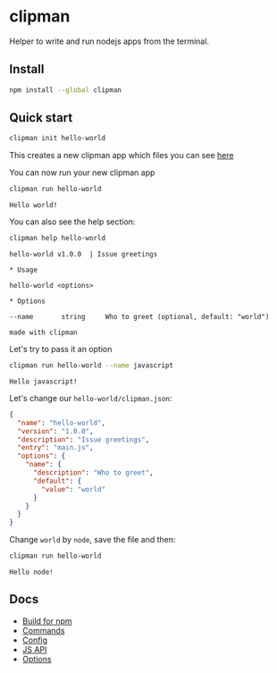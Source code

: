 clipman
===

Helper to write and run nodejs apps from the terminal.

## Install

```bash
npm install --global clipman
```

## Quick start

```bash
clipman init hello-world
```

This creates a new clipman app which files you can see [here](here.md)

You can now run your new clipman app

```bash
clipman run hello-world
```

```
Hello world!
```

You can also see the help section:

```bash
clipman help hello-world
```

```
hello-world v1.0.0  | Issue greetings

* Usage

hello-world <options>

* Options

--name       string     Who to greet (optional, default: "world")

made with clipman
```

Let's try to pass it an option

```bash
clipman run hello-world --name javascript
```

```
Hello javascript!
```

Let's change our `hello-world/clipman.json`:

```json
{
  "name": "hello-world",
  "version": "1.0.0",
  "description": "Issue greetings",
  "entry": "main.js",
  "options": {
    "name": {
      "description": "Who to greet",
      "default": {
        "value": "world"
      }
    }
  }
}
```

Change `world` by `node`, save the file and then:

```bash
clipman run hello-world
```

```
Hello node!
```

## Docs

- [Build for npm](here.md)
- [Commands](here.md)
- [Config](here.md)
- [JS API](./docs/js-api.md)
- [Options](./docs/options.md)
